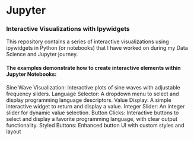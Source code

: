 # Jupyter



### Interactive Visualizations with Ipywidgets
This repository contains a series of interactive visualizations using ipywidgets in Python (or notebooks) that I have worked on during my Data Science and Jupyter journey.

#### The examples demonstrate how to create interactive elements within Jupyter Notebooks:

Sine Wave Visualization: Interactive plots of sine waves with adjustable frequency sliders.
Language Selector: A dropdown menu to select and display programming language descriptors.
Value Display: A simple interactive widget to return and display a value.
Integer Slider: An integer slider for dynamic value selection.
Button Clicks: Interactive buttons to select and display a favorite programming language, with clear output functionality.
Styled Buttons: Enhanced button UI with custom styles and layout


